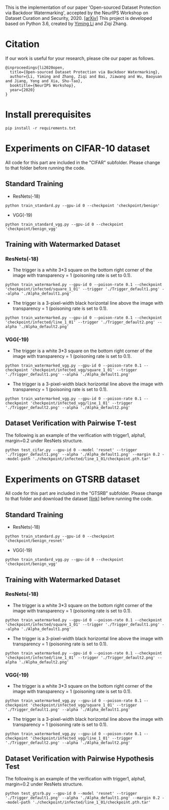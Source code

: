 
This is the implementation of our paper 'Open-sourced Dataset Protection via Backdoor Watermarking', accepted by the NeurIPS Workshop on Dataset Curation and Security, 2020. [[arXiv]](https://arxiv.org/abs/2010.05821)
This project is developed based on Python 3.6, created by [Yiming Li](http://liyiming.tech/) and Ziqi Zhang. 




# Citation
If our work is useful for your research, please cite our paper as follows.
```
@inproceedings{li2020open,
  title={Open-sourced Dataset Protection via Backdoor Watermarking},
  author={Li, Yiming and Zhang, Ziqi and Bai, Jiawang and Wu, Baoyuan and Jiang, Yong and Xia, Shu-Tao},
  booktitle={NeurIPS Workshop},
  year={2020}
}
```



# Install prerequisites
```
pip install -r requirements.txt
```



# Experiments on CIFAR-10 dataset
All code for this part are included in the "CIFAR" subfolder. Please change to that folder before running the code.


## Standard Training    
* ResNets(-18)

```
python train_standard.py --gpu-id 0 --checkpoint 'checkpoint/benign'
```

* VGG(-19)
```
python train_standard_vgg.py --gpu-id 0 --checkpoint 'checkpoint/benign_vgg'
```



## Training with Watermarked Dataset  
### ResNets(-18)
* The trigger is a white 3*3 square on the bottom right corner of the image with transparency = 1 (poisoning rate is set to 0.1). 
```
python train_watermarked.py --gpu-id 0 --poison-rate 0.1 --checkpoint 'checkpoint/infected/square_1_01' --trigger './Trigger_default1.png' --alpha './Alpha_default1.png' 
```

* The trigger is a 3-pixel-width black horizontal line above the image with transparency = 1 (poisoning rate is set to 0.1). 
```
python train_watermarked.py --gpu-id 0 --poison-rate 0.1 --checkpoint 'checkpoint/infected/line_1_01' --trigger './Trigger_default2.png' --alpha './Alpha_default2.png' 
```



### VGG(-19)
* The trigger is a white 3*3 square on the bottom right corner of the image with transparency = 1 (poisoning rate is set to 0.1). 
```
python train_watermarked_vgg.py --gpu-id 0 --poison-rate 0.1 --checkpoint 'checkpoint/infected_vgg/square_1_01' --trigger './Trigger_default1.png' --alpha './Alpha_default1.png' 
```

* The trigger is a 3-pixel-width black horizontal line above the image with transparency = 1 (poisoning rate is set to 0.1). 
```
python train_watermarked_vgg.py --gpu-id 0 --poison-rate 0.1 --checkpoint 'checkpoint/infected_vgg/line_1_01' --trigger './Trigger_default2.png' --alpha './Alpha_default2.png' 
```


## Dataset Verification with Pairwise T-test
The following is an example of the verification with trigger1, alpha1, margin=0.2 under ResNets structure.
```
python test_cifar.py --gpu-id 0 --model 'resnet' --trigger './Trigger_default1.png' --alpha './Alpha_default1.png' --margin 0.2 --model-path './checkpoint/infected/line_1_01/checkpoint.pth.tar'
```


# Experiments on GTSRB dataset
All code for this part are included in the "GTSRB" subfolder. 
Please change to that folder and download the dataset [[link]](https://share.weiyun.com/8JiIyC1y) before running the code.


## Standard Training    
* ResNets(-18)
```
python train_standard.py --gpu-id 0 --checkpoint 'checkpoint/benign_resnet'
```

* VGG(-19)
```
python train_standard_vgg.py --gpu-id 0 --checkpoint 'checkpoint/benign_vgg'
```


## Training with Watermarked Dataset  
### ResNets(-18)
* The trigger is a white 3*3 square on the bottom right corner of the image with transparency = 1 (poisoning rate is set to 0.1). 
```
python train_watermarked.py --gpu-id 0 --poison-rate 0.1 --checkpoint 'checkpoint/infected/square_1_01' --trigger './Trigger_default1.png' --alpha './Alpha_default1.png' 
```

* The trigger is a 3-pixel-width black horizontal line above the image with transparency = 1 (poisoning rate is set to 0.1). 
```
python train_watermarked.py --gpu-id 0 --poison-rate 0.1 --checkpoint 'checkpoint/infected/line_1_01' --trigger './Trigger_default2.png' --alpha './Alpha_default2.png' 
```

### VGG(-19)
* The trigger is a white 3*3 square on the bottom right corner of the image with transparency = 1 (poisoning rate is set to 0.1). 
```
python train_watermarked_vgg.py --gpu-id 0 --poison-rate 0.1 --checkpoint 'checkpoint/infected_vgg/square_1_01' --trigger './Trigger_default1.png' --alpha './Alpha_default1.png' 
```

* The trigger is a 3-pixel-width black horizontal line above the image with transparency = 1 (poisoning rate is set to 0.1). 
```
python train_watermarked_vgg.py --gpu-id 0 --poison-rate 0.1 --checkpoint 'checkpoint/infected_vgg/line_1_01' --trigger './Trigger_default2.png' --alpha './Alpha_default2.png' 
```


## Dataset Verification with Pairwise Hypothesis Test
The following is an example of the verification with trigger1, alpha1, margin=0.2 under ResNets structure.
```
python test_gtsrb.py --gpu-id 0 --model 'resnet' --trigger './Trigger_default1.png' --alpha './Alpha_default1.png' --margin 0.2 --model-path './checkpoint/infected/line_1_01/checkpoint.pth.tar'
```

